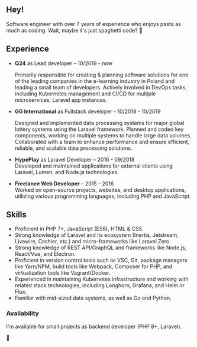 ##  Hey!

Software engineer with over 7 years of experience who enjoys pasta as much as coding. Wait, maybe it's just spaghetti code? 🍝

##  Experience
 - **Q24** as Lead developer – 10/2019 - now

   	Primarily responsible for creating & planning software solutions for one of the leading companies in the e-learning industry in Poland and leading a small team of developers. 	Actively involved in DevOps tasks, including Kubernetes management and CI/CD for multiple microservices, Laravel app instances.
	 
 - **GG International** as Fullstack developer - 10/2018 - 10/2019
   
	Designed and implemented data processing systems for major global lottery systems using the Laravel framework. Planned and coded key components, working on multiple systems to handle large data volumes. Collaborated with a team to enhance performance and ensure efficient, reliable, and scalable data processing solutions.
	 
 - **HypePlay** as Laravel Developer – 2016 - 09/2018  
	 Developed and maintained applications for external clients using Laravel, Lumen, and Node.js technologies.
	 
 - **Freelance Web Developer** – 2015 - 2016  
	 Worked on open-source projects, websites, and desktop applications, utilizing various programming languages, including PHP and JavaScript.
	 
##  Skills
- Proficient in PHP 7+, JavaScript (ES6), HTML & CSS.
- Strong knowledge of Laravel and its ecosystem (Inertia, Jetstream, Livewire, Cashier, etc.) and micro-frameworks like Laravel Zero.
- Strong knowledge of REST API/GraphQL and frameworks like Node.js, React/Vue, and Electron.
- Proficient in version control tools such as VSC, Git, package managers like Yarn/NPM, build tools like Webpack, Composer for PHP, and virtualization tools like Vagrant/Docker.
- Experienced in maintaining Kubernetes infrastructure and working with related stack technologies, including Longhorn, Grafana, and Helm or Flux.
- Familiar with mid-sized data systems, as well as Go and Python.

### Availability
I'm available for small projects as backend developer (PHP 8+, Laravel).

🐳
